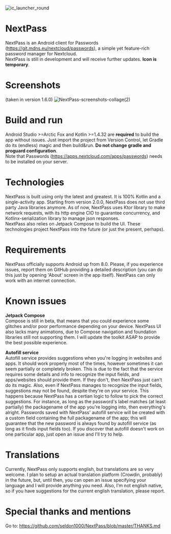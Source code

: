 ![ic_launcher_round](https://user-images.githubusercontent.com/55358113/122177060-8e66b500-ce85-11eb-89d4-ee1b7636bf12.png)

# NextPass
NextPass is an Android client for Passwords (https://git.mdns.eu/nextcloud/passwords), a simple yet feature-rich password manager for Nextcloud.<br />NextPass is still in development and will receive further updates. **Icon is temporary**.<br />

# Screenshots 
(taken in version 1.6.0)
![NextPass-screenshots-collage(2)](https://user-images.githubusercontent.com/55358113/124677906-b4e6a180-dec1-11eb-9745-88bcd88c9071.jpg)


# Build and run
Android Studio >=Arctic Fox and Kotlin >=1.4.32 are **required** to build the app without issues. Just import the project from Version Control, let Gradle do its (endless) magic and then build&run. **Do not change gradle and proguard configuration**.<br />Note that Passwords (https://apps.nextcloud.com/apps/passwords) needs to be installed on your server.

# Technologies
NextPass is built using only the latest and greatest. It is 100% Kotlin and a single-activity app. Starting from version 2.0.0, NextPass does not use third party Java libraries anymore. As of now, NextPass uses Ktor library to make network requests, with its http engine CIO to guarantee concurrency, and Kotlinx-serialization library to manage json responses.<br />NextPass also relies on Jetpack Compose to build the UI. These technologies project NextPass into the future (or just the present, perhaps).


# Requirements
NextPass officially supports Android up from 8.0. Please, if you experience issues, report them on GitHub providing a detailed description (you can do this just by opening 'About' screen in the app itself). NextPass can only work with an internet connection.

# Known issues
**Jetpack Compose**<br />
Compose is still in beta, that means that you could experience some glitches and/or poor performance depending on your device. NextPass UI also lacks many animations, due to Compose navigation and foundation libraries still not supporting them. I will update the toolkit ASAP to provide the best possible experience.

**Autofill service**<br />
Autofill service provides suggestions when you're logging in websites and apps. It should work properly most of the times, however sometimes it can seem partially or completely broken. This is due to the fact that the service requires some details and info to recognize the input fields, and apps/websites should provide them. If they don't, then NextPass just can't do its magic.
Also, even if NextPass manages to recognize the input fields, suggestions may not be found, despite they're on your service. This happens because NextPass has a certian logic to follow to pick the correct suggestions. For instance, as long as the password's label matches (at least partially) the packagename of the app you're logging into, then everything's alright. Passwords saved with NextPass' autofill service will be created with a custom field containing the full packagename of the app; this will guarantee that the new password is always found by autofill service (as long as it finds input fields too).
If you discover that autofill doesn't work on one particular app, just open an issue and I'll try to help.


# Translations
Currently, NextPass only supports english, but translations are so very welcome. I plan to setup an actual translation platform (Crowdin, probably) in the future, but, until then, you can open an issue specifying your language and I will provide anything you need. Also, I'm not english native, so if you have suggestions for the current english translation, please report.

# Special thanks and mentions
Go to: https://github.com/seldon1000/NextPass/blob/master/THANKS.md
